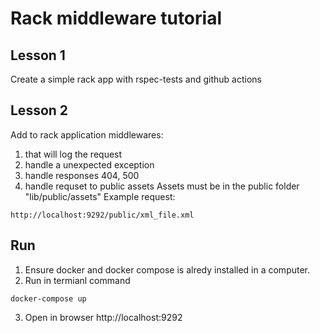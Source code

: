 # Rack middleware tutorial
## Lesson 1
Create a simple rack app with rspec-tests and github actions

## Lesson 2
Add to rack application middlewares:
1. that will log the request 
2. handle a unexpected exception
3. handle responses 404, 500
4. handle requset to public assets
Assets must be in the public folder "lib/public/assets"
Example request:
```
http://localhost:9292/public/xml_file.xml
```

## Run
1. Ensure docker and docker compose is alredy installed in a computer.
2. Run in termianl command
```
docker-compose up
```
3. Open in browser http://localhost:9292
